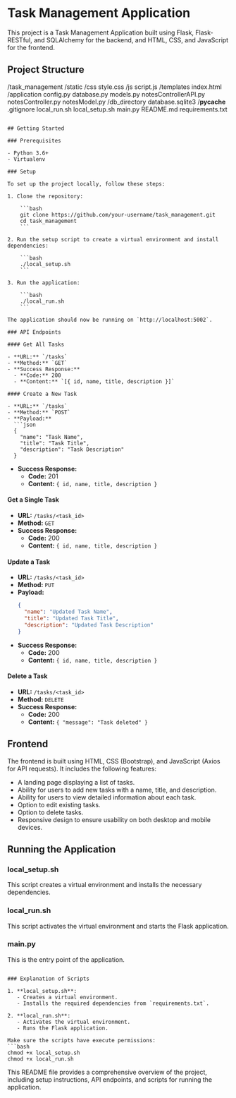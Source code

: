 
# Task Management Application

This project is a Task Management Application built using Flask, Flask-RESTful, and SQLAlchemy for the backend, and HTML, CSS, and JavaScript for the frontend.

## Project Structure

/task_management
  /static
    /css
      style.css
    /js
      script.js
  /templates
    index.html
  /application
    config.py
    database.py
    models.py
    notesControllerAPI.py
    notesController.py
    notesModel.py
  /db_directory
    database.sqlite3
  /__pycache__
  .gitignore
  local_run.sh
  local_setup.sh
  main.py
  README.md
  requirements.txt
```

## Getting Started

### Prerequisites

- Python 3.6+
- Virtualenv

### Setup

To set up the project locally, follow these steps:

1. Clone the repository:

    ```bash
    git clone https://github.com/your-username/task_management.git
    cd task_management
    ```

2. Run the setup script to create a virtual environment and install dependencies:

    ```bash
    ./local_setup.sh
    ```

3. Run the application:

    ```bash
    ./local_run.sh
    ```

The application should now be running on `http://localhost:5002`.

### API Endpoints

#### Get All Tasks

- **URL:** `/tasks`
- **Method:** `GET`
- **Success Response:**
  - **Code:** 200
  - **Content:** `[{ id, name, title, description }]`

#### Create a New Task

- **URL:** `/tasks`
- **Method:** `POST`
- **Payload:**
  ```json
  {
    "name": "Task Name",
    "title": "Task Title",
    "description": "Task Description"
  }
  ```
- **Success Response:**
  - **Code:** 201
  - **Content:** `{ id, name, title, description }`

#### Get a Single Task

- **URL:** `/tasks/<task_id>`
- **Method:** `GET`
- **Success Response:**
  - **Code:** 200
  - **Content:** `{ id, name, title, description }`

#### Update a Task

- **URL:** `/tasks/<task_id>`
- **Method:** `PUT`
- **Payload:**
  ```json
  {
    "name": "Updated Task Name",
    "title": "Updated Task Title",
    "description": "Updated Task Description"
  }
  ```
- **Success Response:**
  - **Code:** 200
  - **Content:** `{ id, name, title, description }`

#### Delete a Task

- **URL:** `/tasks/<task_id>`
- **Method:** `DELETE`
- **Success Response:**
  - **Code:** 200
  - **Content:** `{ "message": "Task deleted" }`

## Frontend

The frontend is built using HTML, CSS (Bootstrap), and JavaScript (Axios for API requests). It includes the following features:

- A landing page displaying a list of tasks.
- Ability for users to add new tasks with a name, title, and description.
- Ability for users to view detailed information about each task.
- Option to edit existing tasks.
- Option to delete tasks.
- Responsive design to ensure usability on both desktop and mobile devices.

## Running the Application

### local_setup.sh

This script creates a virtual environment and installs the necessary dependencies.

### local_run.sh

This script activates the virtual environment and starts the Flask application.

### main.py

This is the entry point of the application.


```

### Explanation of Scripts

1. **local_setup.sh**:
   - Creates a virtual environment.
   - Installs the required dependencies from `requirements.txt`.

2. **local_run.sh**:
   - Activates the virtual environment.
   - Runs the Flask application.

Make sure the scripts have execute permissions:
```bash
chmod +x local_setup.sh
chmod +x local_run.sh
```

This README file provides a comprehensive overview of the project, including setup instructions, API endpoints, and scripts for running the application.
